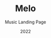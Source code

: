 ---
  id: 3
  date: "2022"
  title: "Melo"
  subtitle: "Music Landing Page"
  description: "Make sure your music events stand out with an artist portfolio landing page. This one page website will showcase your music talent, and excite your fans to attend your next show."
  techs: ["NEXT", "STYLED COMPONENTS", "CLOUDINARY", "SANITY.IO", "FIGMA", "VERCEL"]
  image:
    src: "/images/melo.jpg"
    alt: "melo"
    width: 1374
    height: 738
  link: "https://melo-music.vercel.app/"
---